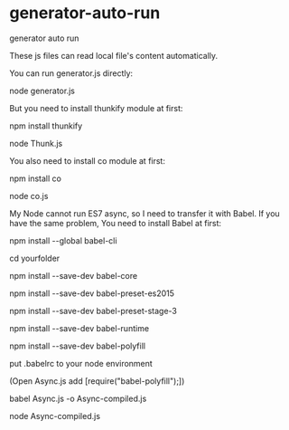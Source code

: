 # generator-auto-run
generator auto run

These js files can read local file's content automatically.

You can run generator.js directly:

node generator.js


But you need to install thunkify module at first:

npm install thunkify

node Thunk.js


You also need to install co module at first:

npm install co

node co.js


My Node cannot run ES7 async, so I need to transfer it with Babel. If you have the same problem, You need to install Babel at first:

npm install --global babel-cli

cd yourfolder

npm install --save-dev babel-core

npm install --save-dev babel-preset-es2015

npm install --save-dev babel-preset-stage-3

npm install --save-dev babel-runtime

npm install --save-dev babel-polyfill

put .babelrc to your node environment

(Open Async.js add [require("babel-polyfill");])

babel Async.js -o Async-compiled.js

node Async-compiled.js
